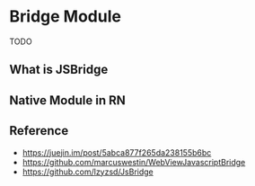 # Bridge Module

TODO

## What is JSBridge

## Native Module in RN

## Reference

- <https://juejin.im/post/5abca877f265da238155b6bc>
- <https://github.com/marcuswestin/WebViewJavascriptBridge>
- <https://github.com/lzyzsd/JsBridge>

